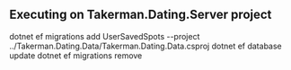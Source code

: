 Executing on Takerman.Dating.Server project
------
dotnet ef migrations add UserSavedSpots --project ../Takerman.Dating.Data/Takerman.Dating.Data.csproj
dotnet ef database update
dotnet ef migrations remove